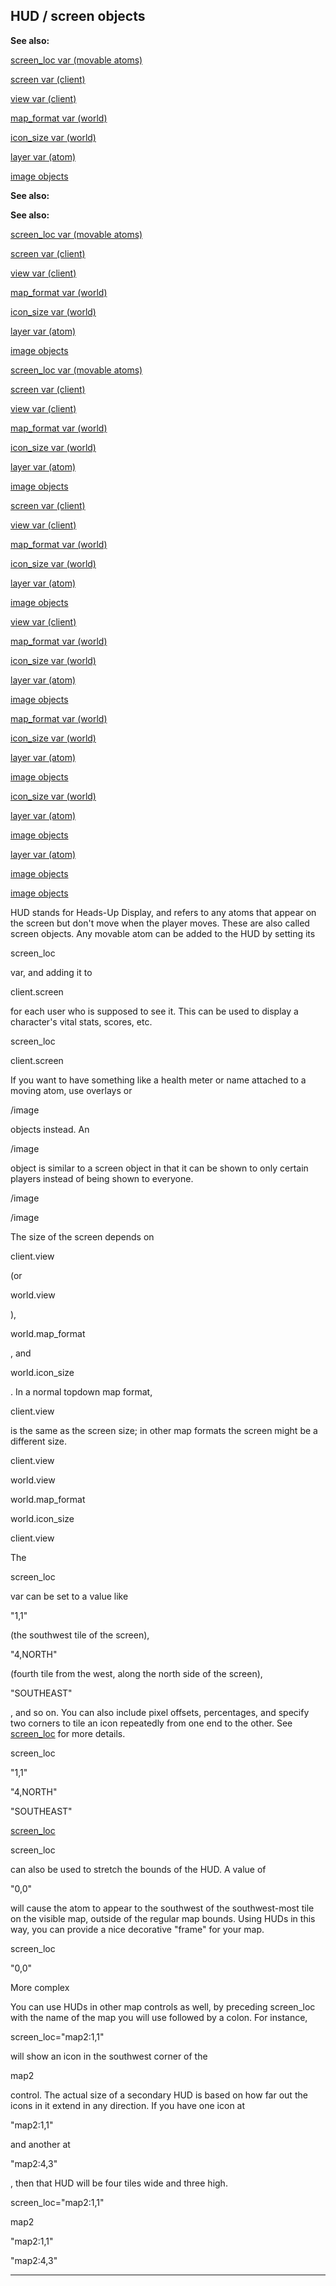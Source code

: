 

 HUD / screen objects
----------------------




**See also:** 


[screen\_loc var (movable atoms)](#/atom/movable/var/screen_loc) 

[screen var (client)](#/client/var/screen) 

[view var (client)](#/client/var/view) 

[map\_format var (world)](#/world/var/map_format) 

[icon\_size var (world)](#/world/var/icon_size) 

[layer var (atom)](#/atom/var/layer) 

[image objects](#/image) 









**See also:** 

**See also:**

[screen\_loc var (movable atoms)](#/atom/movable/var/screen_loc) 

[screen var (client)](#/client/var/screen) 

[view var (client)](#/client/var/view) 

[map\_format var (world)](#/world/var/map_format) 

[icon\_size var (world)](#/world/var/icon_size) 

[layer var (atom)](#/atom/var/layer) 

[image objects](#/image) 







[screen\_loc var (movable atoms)](#/atom/movable/var/screen_loc)

[screen var (client)](#/client/var/screen) 

[view var (client)](#/client/var/view) 

[map\_format var (world)](#/world/var/map_format) 

[icon\_size var (world)](#/world/var/icon_size) 

[layer var (atom)](#/atom/var/layer) 

[image objects](#/image) 






[screen var (client)](#/client/var/screen)

[view var (client)](#/client/var/view) 

[map\_format var (world)](#/world/var/map_format) 

[icon\_size var (world)](#/world/var/icon_size) 

[layer var (atom)](#/atom/var/layer) 

[image objects](#/image) 





[view var (client)](#/client/var/view)

[map\_format var (world)](#/world/var/map_format) 

[icon\_size var (world)](#/world/var/icon_size) 

[layer var (atom)](#/atom/var/layer) 

[image objects](#/image) 




[map\_format var (world)](#/world/var/map_format)

[icon\_size var (world)](#/world/var/icon_size) 

[layer var (atom)](#/atom/var/layer) 

[image objects](#/image) 



[icon\_size var (world)](#/world/var/icon_size)

[layer var (atom)](#/atom/var/layer) 

[image objects](#/image) 


[layer var (atom)](#/atom/var/layer)

[image objects](#/image) 

[image objects](#/image)

 HUD stands for Heads-Up Display, and refers to any atoms that appear on
the screen but don't move when the player moves. These are also called screen
objects. Any movable atom can be added to the HUD by setting its
 
 screen\_loc
 
 var, and adding it to
 
 client.screen
 
 for each user
who is supposed to see it. This can be used to display a character's vital
stats, scores, etc.




 screen\_loc


 client.screen


 If you want to have something like a health meter or name attached to a
moving atom, use overlays or
 
 /image
 
 objects instead. An
 
 /image
 
 object is similar to a screen object in that it can be shown
to only certain players instead of being shown to everyone.




 /image


 /image


 The size of the screen depends on
 
 client.view
 
 (or
 
 world.view
 
 ),
 
 world.map\_format
 
 , and
 
 world.icon\_size
 
 .
In a normal topdown map format,
 
 client.view
 
 is the same as the screen
size; in other map formats the screen might be a different size.




 client.view


 world.view


 world.map\_format


 world.icon\_size


 client.view


 The
 
 screen\_loc
 
 var can be set to a value like
 
 "1,1"
 
 (the
southwest tile of the screen),
 
 "4,NORTH"
 
 (fourth tile from the west,
along the north side of the screen),
 
 "SOUTHEAST"
 
 , and so on. You can
also include pixel offsets, percentages, and specify two corners to tile an
icon repeatedly from one end to the other. See
 [screen\_loc](#/atom/movable/var/screen_loc) 
 for more
details.




 screen\_loc


 "1,1"


 "4,NORTH"


 "SOUTHEAST"

[screen\_loc](#/atom/movable/var/screen_loc)


 screen\_loc
 
 can also be used to stretch the bounds of the HUD. A
value of
 
 "0,0"
 
 will cause the atom to appear to the southwest of the
southwest-most tile on the visible map, outside of the regular map bounds.
Using HUDs in this way, you can provide a nice decorative "frame" for your map.




 screen\_loc


 "0,0"


 More complex




 You can use HUDs in other map controls as well, by preceding screen\_loc with
the name of the map you will use followed by a colon. For instance,
 
 screen\_loc="map2:1,1"
 
 will show an icon in the southwest corner of the
 
 map2
 
 control. The actual size of a secondary HUD is based on how far
out the icons in it extend in any direction. If you have one icon at
 
 "map2:1,1"
 
 and another at
 
 "map2:4,3"
 
 , then that HUD will be
four tiles wide and three high.




 screen\_loc="map2:1,1"


 map2


 "map2:1,1"


 "map2:4,3"



---


